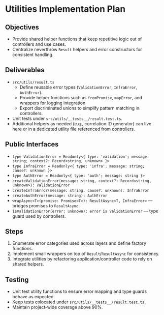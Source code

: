# Utilities Implementation Plan

## Objectives
- Provide shared helper functions that keep repetitive logic out of controllers and use cases.
- Centralize neverthrow `Result` helpers and error constructors for consistent handling.

## Deliverables
- `src/utils/result.ts`
  - Define reusable error types (`ValidationError`, `InfraError`, `AuthError`).
  - Provide helper functions such as `fromPromise`, `mapError`, and wrappers for logging integration.
  - Export discriminated unions to simplify pattern matching in controllers.
- Unit tests under `src/utils/__tests__/result.test.ts`.
- Additional helpers as needed (e.g., correlation ID generator) can live here or in a dedicated utility file referenced from controllers.

## Public Interfaces
- `type ValidationError = Readonly<{ type: 'validation'; message: string; context?: Record<string, unknown> }>`
- `type InfraError = Readonly<{ type: 'infra'; message: string; cause?: unknown }>`
- `type AuthError = Readonly<{ type: 'auth'; message: string }>`
- `createValidationError(message: string, context?: Record<string, unknown>): ValidationError`
- `createInfraError(message: string, cause?: unknown): InfraError`
- `createAuthError(message: string): AuthError`
- `wrapAsync<T>(promise: Promise<T>): ResultAsync<T, InfraError>` — bridges promises to `ResultAsync`.
- `isValidationError(error: unknown): error is ValidationError` — type guard used by controllers.

## Steps
1. Enumerate error categories used across layers and define factory functions.
2. Implement small wrappers on top of `Result`/`ResultAsync` for consistency.
3. Integrate utilities by refactoring application/controller code to rely on shared helpers.

## Testing
- Unit test utility functions to ensure error mapping and type guards behave as expected.
- Keep tests colocated under `src/utils/__tests__/result.test.ts`.
- Maintain project-wide coverage above 90%.
